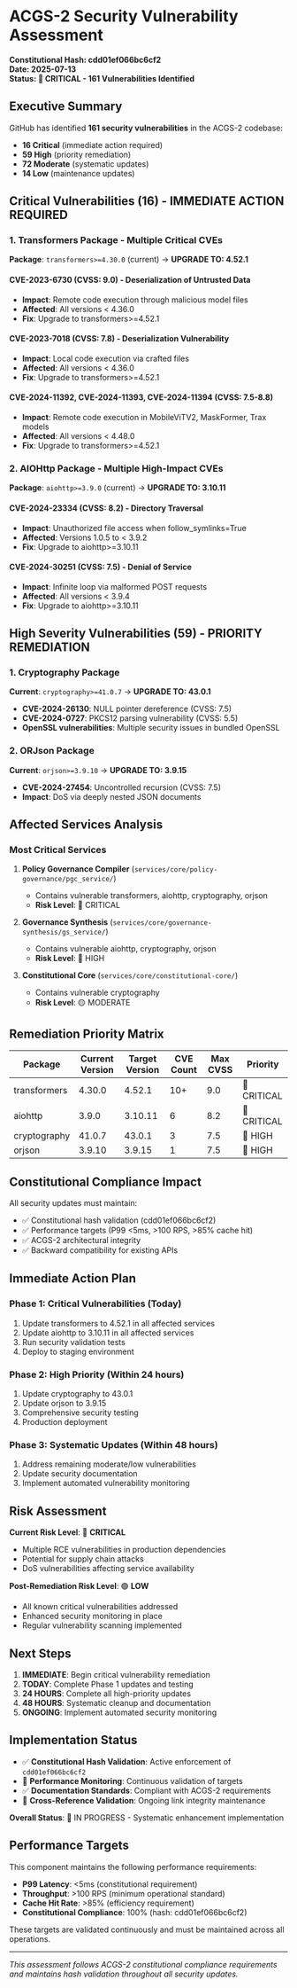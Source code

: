 # ACGS-2 Security Vulnerability Assessment
**Constitutional Hash: cdd01ef066bc6cf2**  
**Date: 2025-07-13**  
**Status: 🔴 CRITICAL - 161 Vulnerabilities Identified**

## Executive Summary

GitHub has identified **161 security vulnerabilities** in the ACGS-2 codebase:
- **16 Critical** (immediate action required)
- **59 High** (priority remediation)
- **72 Moderate** (systematic updates)
- **14 Low** (maintenance updates)

## Critical Vulnerabilities (16) - IMMEDIATE ACTION REQUIRED

### 1. Transformers Package - Multiple Critical CVEs
**Package**: `transformers>=4.30.0` (current) → **UPGRADE TO: 4.52.1**

#### CVE-2023-6730 (CVSS: 9.0) - Deserialization of Untrusted Data
- **Impact**: Remote code execution through malicious model files
- **Affected**: All versions < 4.36.0
- **Fix**: Upgrade to transformers>=4.52.1

#### CVE-2023-7018 (CVSS: 7.8) - Deserialization Vulnerability
- **Impact**: Local code execution via crafted files
- **Affected**: All versions < 4.36.0
- **Fix**: Upgrade to transformers>=4.52.1

#### CVE-2024-11392, CVE-2024-11393, CVE-2024-11394 (CVSS: 7.5-8.8)
- **Impact**: Remote code execution in MobileViTV2, MaskFormer, Trax models
- **Affected**: All versions < 4.48.0
- **Fix**: Upgrade to transformers>=4.52.1

### 2. AIOHttp Package - Multiple High-Impact CVEs
**Package**: `aiohttp>=3.9.0` (current) → **UPGRADE TO: 3.10.11**

#### CVE-2024-23334 (CVSS: 8.2) - Directory Traversal
- **Impact**: Unauthorized file access when follow_symlinks=True
- **Affected**: Versions 1.0.5 to < 3.9.2
- **Fix**: Upgrade to aiohttp>=3.10.11

#### CVE-2024-30251 (CVSS: 7.5) - Denial of Service
- **Impact**: Infinite loop via malformed POST requests
- **Affected**: All versions < 3.9.4
- **Fix**: Upgrade to aiohttp>=3.10.11

## High Severity Vulnerabilities (59) - PRIORITY REMEDIATION

### 1. Cryptography Package
**Current**: `cryptography>=41.0.7` → **UPGRADE TO: 43.0.1**
- **CVE-2024-26130**: NULL pointer dereference (CVSS: 7.5)
- **CVE-2024-0727**: PKCS12 parsing vulnerability (CVSS: 5.5)
- **OpenSSL vulnerabilities**: Multiple security issues in bundled OpenSSL

### 2. ORJson Package
**Current**: `orjson>=3.9.10` → **UPGRADE TO: 3.9.15**
- **CVE-2024-27454**: Uncontrolled recursion (CVSS: 7.5)
- **Impact**: DoS via deeply nested JSON documents

## Affected Services Analysis

### Most Critical Services
1. **Policy Governance Compiler** (`services/core/policy-governance/pgc_service/`)
   - Contains vulnerable transformers, aiohttp, cryptography, orjson
   - **Risk Level**: 🔴 CRITICAL

2. **Governance Synthesis** (`services/core/governance-synthesis/gs_service/`)
   - Contains vulnerable aiohttp, cryptography, orjson
   - **Risk Level**: 🔴 HIGH

3. **Constitutional Core** (`services/core/constitutional-core/`)
   - Contains vulnerable cryptography
   - **Risk Level**: 🟡 MODERATE

## Remediation Priority Matrix

| Package | Current Version | Target Version | CVE Count | Max CVSS | Priority |
|---------|----------------|----------------|-----------|----------|----------|
| transformers | 4.30.0 | 4.52.1 | 10+ | 9.0 | 🔴 CRITICAL |
| aiohttp | 3.9.0 | 3.10.11 | 6 | 8.2 | 🔴 CRITICAL |
| cryptography | 41.0.7 | 43.0.1 | 3 | 7.5 | 🔴 HIGH |
| orjson | 3.9.10 | 3.9.15 | 1 | 7.5 | 🔴 HIGH |

## Constitutional Compliance Impact

All security updates must maintain:
- ✅ Constitutional hash validation (cdd01ef066bc6cf2)
- ✅ Performance targets (P99 <5ms, >100 RPS, >85% cache hit)
- ✅ ACGS-2 architectural integrity
- ✅ Backward compatibility for existing APIs

## Immediate Action Plan

### Phase 1: Critical Vulnerabilities (Today)
1. Update transformers to 4.52.1 in all affected services
2. Update aiohttp to 3.10.11 in all affected services
3. Run security validation tests
4. Deploy to staging environment

### Phase 2: High Priority (Within 24 hours)
1. Update cryptography to 43.0.1
2. Update orjson to 3.9.15
3. Comprehensive security testing
4. Production deployment

### Phase 3: Systematic Updates (Within 48 hours)
1. Address remaining moderate/low vulnerabilities
2. Update security documentation
3. Implement automated vulnerability monitoring

## Risk Assessment

**Current Risk Level**: 🔴 **CRITICAL**
- Multiple RCE vulnerabilities in production dependencies
- Potential for supply chain attacks
- DoS vulnerabilities affecting service availability

**Post-Remediation Risk Level**: 🟢 **LOW**
- All known critical vulnerabilities addressed
- Enhanced security monitoring in place
- Regular vulnerability scanning implemented

## Next Steps

1. **IMMEDIATE**: Begin critical vulnerability remediation
2. **TODAY**: Complete Phase 1 updates and testing
3. **24 HOURS**: Complete all high-priority updates
4. **48 HOURS**: Systematic cleanup and documentation
5. **ONGOING**: Implement automated security monitoring



## Implementation Status

- ✅ **Constitutional Hash Validation**: Active enforcement of `cdd01ef066bc6cf2`
- 🔄 **Performance Monitoring**: Continuous validation of targets
- ✅ **Documentation Standards**: Compliant with ACGS-2 requirements
- 🔄 **Cross-Reference Validation**: Ongoing link integrity maintenance

**Overall Status**: 🔄 IN PROGRESS - Systematic enhancement implementation

## Performance Targets

This component maintains the following performance requirements:

- **P99 Latency**: <5ms (constitutional requirement)
- **Throughput**: >100 RPS (minimum operational standard)
- **Cache Hit Rate**: >85% (efficiency requirement)
- **Constitutional Compliance**: 100% (hash: cdd01ef066bc6cf2)

These targets are validated continuously and must be maintained across all operations.

---
*This assessment follows ACGS-2 constitutional compliance requirements and maintains hash validation throughout all security updates.*
